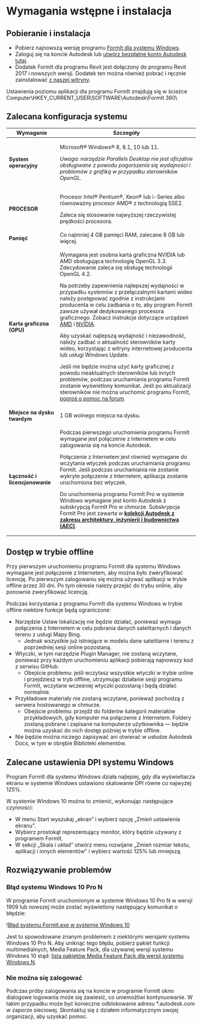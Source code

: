 # Wymagania wstępne i instalacja

## Pobieranie i instalacja

* Pobierz najnowszą wersję programu [FormIt dla systemu Windows](https://formit.autodesk.com/page/download).
* Zaloguj się na koncie Autodesk lub [utwórz bezpłatne konto Autodesk tutaj](https://accounts.autodesk.com).
* Dodatek FormIt dla programu Revit jest dołączony do programu Revit 2017 i nowszych wersji. Dodatek ten można również pobrać i ręcznie zainstalować [z naszej witryny](https://formit.autodesk.com/page/formit-revit).

Ustawienia poziomu aplikacji dla programu FormIt znajdują się w ścieżce Computer\\HKEY_CURRENT_USER\\SOFTWARE\\Autodesk\\FormIt 360\\

## Zalecana konfiguracja systemu

| Wymaganie                    | Szczegóły                                                                                                                                                                                                                                                                                                                                                                                                                                                                                                                                                                                                                                                                                                                                                                                                                                                                                                                 |
| ------------------------------ | ----------------------------------------------------------------------------------------------------------------------------------------------------------------------------------------------------------------------------------------------------------------------------------------------------------------------------------------------------------------------------------------------------------------------------------------------------------------------------------------------------------------------------------------------------------------------------------------------------------------------------------------------------------------------------------------------------------------------------------------------------------------------------------------------------------------------------------------------------------------------------------------------------------------------- |
| **System operacyjny**           | <p>Microsoft® Windows® 8, 8.1, 10 lub 11.</p><p><em>Uwaga: narzędzie Parallels Desktop nie jest oficjalnie obsługiwane z powodu pogorszenia się wydajności i problemów z grafiką w przypadku sterowników OpenGL.</em></p>                                                                                                                                                                                                                                                                                                                                                                                                                                                                                                                                                                                                                                                                                                                                     |
| **PROCESOR**                        | <p>Procesor Intel® Pentium®, Xeon® lub i-Series albo równoważny procesor AMD® z technologią SSE2.</p><p>Zaleca się stosowanie najwyższej rzeczywistej prędkości procesora.</p>                                                                                                                                                                                                                                                                                                                                                                                                                                                                                                                                                                                                                                                                                                                                                                    |
| **Pamięć**                     | Co najmniej 4 GB pamięci RAM, zalecane 8 GB lub więcej.                                                                                                                                                                                                                                                                                                                                                                                                                                                                                                                                                                                                                                                                                                                                                                                                                                                                            |
| **Karta graficzna (GPU)**           | <p>Wymagana jest osobna karta graficzna NVIDIA lub AMD obsługująca technologię OpenGL 3.3. Zdecydowanie zaleca się obsługę technologii OpenGL 4.2.</p><p>Na potrzeby zapewnienia najlepszej wydajności w przypadku systemów z przełączalnymi kartami wideo należy postępować zgodnie z instrukcjami producenta w celu zadbania o to, aby program FormIt zawsze używał dedykowanego procesora graficznego. Zobacz instrukcje dotyczące urządzeń <a href="https://www.amd.com/en/support/kb/faq/dh-017">AMD</a> i <a href="http://nvidia.custhelp.com/app/answers/detail/a_id/2615/kw/manage%203d%20settings/related/1">NVIDIA</a>.</p><p>Aby uzyskać najlepszą wydajność i niezawodność, należy zadbać o aktualność sterowników karty wideo, korzystając z witryny internetowej producenta lub usługi Windows Update.</p><p>Jeśli nie będzie można użyć karty graficznej z powodu nieaktualnych sterowników lub innych problemów, podczas uruchamiania programu FormIt zostanie wyświetlony komunikat. Jeśli po aktualizacji sterowników nie można uruchomić programu FormIt, <a href="https://forums.autodesk.com/t5/formit-forum/bd-p/142">poproś o pomoc na forum</a>.</p> |
| **Miejsce na dysku twardym**                 | 1 GB wolnego miejsca na dysku.                                                                                                                                                                                                                                                                                                                                                                                                                                                                                                                                                                                                                                                                                                                                                                                                                                                                                                   |
| **Łączność i licencjonowanie** | <p>Podczas pierwszego uruchomienia programu FormIt wymagane jest połączenie z Internetem w celu zalogowania się na koncie Autodesk.</p><p>Połączenie z Internetem jest również wymagane do wczytania wtyczek podczas uruchamiania programu FormIt. Jeśli podczas uruchamiania nie zostanie wykryte połączenie z Internetem, aplikacja zostanie uruchomiona bez wtyczek.</p><p>Do uruchomienia programu FormIt Pro w systemie Windows wymagane jest konto Autodesk z subskrypcją FormIt Pro w chmurze. Subskrypcja FormIt Pro jest zawarta w <a href="https://www.autodesk.com/collections/architecture-engineering-construction/overview"><strong>kolekcji Autodesk z zakresu architektury, inżynierii i budownictwa (AEC)</strong></a>.</p>                                                                                                                                                                                                                                                                                                   |

## Dostęp w trybie offline

Przy pierwszym uruchomieniu programu FormIt dla systemu Windows wymagane jest połączenie z Internetem, aby można było zweryfikować licencję. Po pierwszym zalogowaniu się można używać aplikacji w trybie offline przez 30 dni. Po tym okresie należy przejść do trybu online, aby ponownie zweryfikować licencję.

Podczas korzystania z programu FormIt dla systemu Windows w trybie offline niektóre funkcje będą ograniczone:

* Narzędzie Ustaw lokalizację nie będzie działać, ponieważ wymaga połączenia z Internetem w celu pobrania danych satelitarnych i danych terenu z usługi Mapy Bing.
  * Jednak wszystkie już istniejące w modelu dane satelitarne i terenu z poprzedniej sesji online pozostaną.
* Wtyczki, w tym narzędzie Plugin Manager, nie zostaną wczytane, ponieważ przy każdym uruchomieniu aplikacji pobierają najnowszy kod z serwisu GitHub.
  * Obejście problemu: jeśli wczytasz wszystkie wtyczki w trybie online i przejdziesz w tryb offline, utrzymując działanie sesji programu FormIt, wczytane wcześniej wtyczki pozostaną i będą działać normalnie.
* Przykładowe materiały nie zostaną wczytane, ponieważ pochodzą z serwera hostowanego w chmurze.
  * Obejście problemu: przejdź do folderów kategorii materiałów przykładowych, gdy komputer ma połączenie z Internetem. Foldery zostaną pobrane i zapisane na komputerze użytkownika — będzie można uzyskać do nich dostęp później w trybie offline.
* Nie będzie można niczego zapisywać ani otwierać w usłudze Autodesk Docs, w tym w obrębie Biblioteki elementów.

## Zalecane ustawienia DPI systemu Windows

Program FormIt dla systemu Windows działa najlepiej, gdy dla wyświetlacza ekranu w systemie Windows ustawiono skalowanie DPI równe co najwyżej 125%.

W systemie Windows 10 można to zmienić, wykonując następujące czynności:

* W menu Start wyszukaj „ekran” i wybierz opcję „Zmień ustawienia ekranu”.
* Wybierz prostokąt reprezentujący monitor, który będzie używany z programem FormIt.
* W sekcji „Skala i układ” otwórz menu rozwijane „Zmień rozmiar tekstu, aplikacji i innych elementów” i wybierz wartość 125% lub mniejszą.

## Rozwiązywanie problemów

### Błąd systemu Windows 10 Pro N

W programie FormIt uruchomionym w systemie Windows 10 Pro N w wersji 1909 lub nowszej może zostać wyświetlony następujący komunikat o błędzie:

\![Błąd systemu FormIt.exe w systemie Windows 10](<../.gitbook/assets/windows 10 error message.png>)

Jest to spowodowane znanym problemem z niektórymi wersjami systemu Windows 10 Pro N. Aby uniknąć tego błędu, pobierz pakiet funkcji multimedialnych, Media Feature Pack, dla używanej wersji systemu Windows 10 stąd: [lista pakietów Media Feature Pack dla wersji systemu Windows N](https://support.microsoft.com/en-us/topic/media-feature-pack-list-for-windows-n-editions-c1c6fffa-d052-8338-7a79-a4bb980a700a).

### Nie można się zalogować

Podczas próby zalogowania się na koncie w programie FormIt okno dialogowe logowania może się zawiesić, co uniemożliwi kontynuowanie. W takim przypadku może być konieczne odblokowanie adresu *.autodesk.com w zaporze sieciowej. Skontaktuj się z działem informatycznym swojej organizacji, aby uzyskać pomoc.
